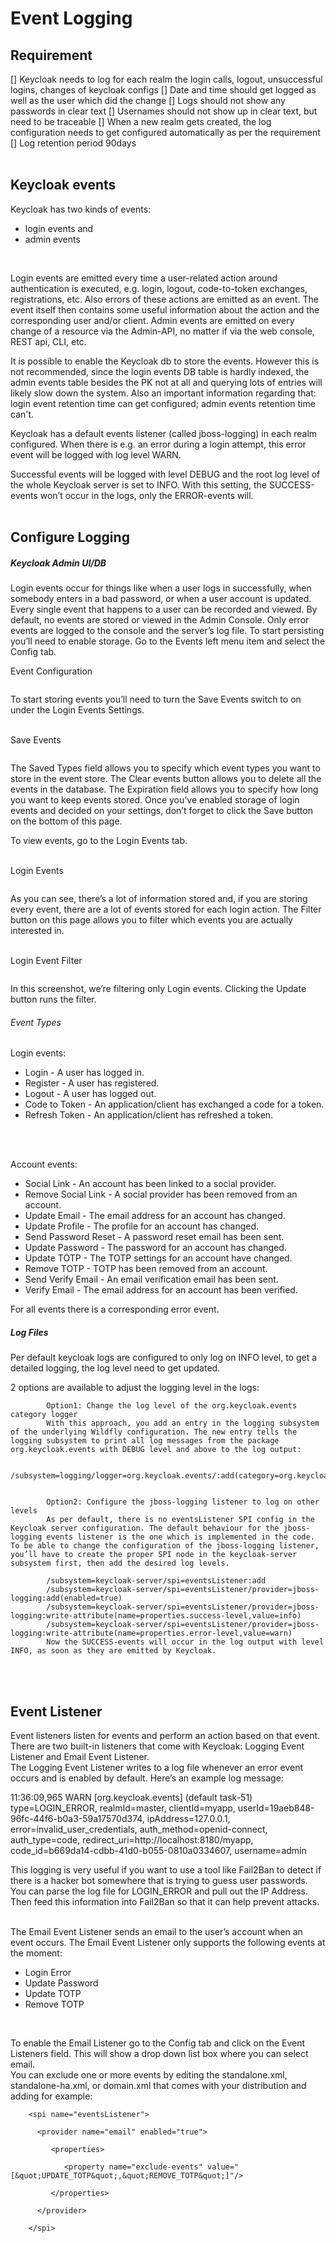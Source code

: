# Event Logging

## Requirement

[] Keycloak needs to log for each realm the login calls, logout, unsuccessful logins, changes of keycloak configs
[] Date and time should get logged as well as the user which did the change
[] Logs should not show any passwords in clear text
[] Usernames should not show up in clear text, but need to be traceable
[] When a new realm gets created, the log configuration needs to get configured automatically as per the requirement
[] Log retention period 90days
<br>
<br>

## Keycloak events
Keycloak has two kinds of events:

* login events and
* admin events
<br>

Login events are emitted every time a user-related action around authentication is executed, e.g. login, logout, code-to-token exchanges, registrations, etc. Also errors of these actions are emitted as an event. The event itself then contains some useful information about the action and the corresponding user and/or client. Admin events are emitted on every change of a resource via the Admin-API, no matter if via the web console, REST api, CLI, etc.
<br>

It is possible to enable the Keycloak db to store the events. However this is not recommended, since the login events DB table is hardly indexed, the admin events table besides the PK not at all and querying lots of entries will likely slow down the system.  Also an important information regarding that: login event retention time can get configured; admin events retention time can't.
<br>

Keycloak has a default events listener (called jboss-logging) in each realm configured. When there is e.g. an error during a login attempt, this error event will be logged with log level WARN.
<br>

Successful events will be logged with level DEBUG and the root log level of the whole Keycloak server is set to INFO. With this setting, the SUCCESS-events won’t occur in the logs, only the ERROR-events will.
<br>
<br>

## Configure Logging
##### Keycloak Admin UI/DB
Login events occur for things like when a user logs in successfully, when somebody enters in a bad password, or when a user account is updated. Every single event that happens to a user can be recorded and viewed. By default, no events are stored or viewed in the Admin Console. Only error events are logged to the console and the server’s log file. To start persisting you’ll need to enable storage. Go to the Events left menu item and select the Config tab.
<br>

Event Configuration

<image>
<br>


To start storing events you’ll need to turn the Save Events switch to on under the Login Events Settings.
<br>
<br>

Save Events

<image>
<br>


The Saved Types field allows you to specify which event types you want to store in the event store. The Clear events button allows you to delete all the events in the database. The Expiration field allows you to specify how long you want to keep events stored. Once you’ve enabled storage of login events and decided on your settings, don’t forget to click the Save button on the bottom of this page.
<br>

To view events, go to the Login Events tab.
<br>
<br>

Login Events

<image>
<br>

As you can see, there’s a lot of information stored and, if you are storing every event, there are a lot of events stored for each login action. The Filter button on this page allows you to filter which events you are actually interested in.
<br>
<br>

Login Event Filter

<image>
<br>


In this screenshot, we’re filtering only Login events. Clicking the Update button runs the filter.

###### Event Types
Login events:

* Login - A user has logged in.
* Register - A user has registered.
* Logout - A user has logged out.
* Code to Token - An application/client has exchanged a code for a token.
* Refresh Token - An application/client has refreshed a token.
<br>
<br>

Account events:

* Social Link - An account has been linked to a social provider.
* Remove Social Link - A social provider has been removed from an account.
* Update Email - The email address for an account has changed.
* Update Profile - The profile for an account has changed.
* Send Password Reset - A password reset email has been sent.
* Update Password - The password for an account has changed.
* Update TOTP - The TOTP settings for an account have changed.
* Remove TOTP - TOTP has been removed from an account.
* Send Verify Email - An email verification email has been sent.
* Verify Email - The email address for an account has been verified.

For all events there is a corresponding error event.


##### Log Files
Per default keycloak logs are configured to only log on INFO level, to get a detailed logging, the log level need to get updated.

2 options are available to adjust the logging level in the logs:

			Option1: Change the log level of the org.keycloak.events category logger
			With this approach, you add an entry in the logging subsystem of the underlying Wildfly configuration. The new entry tells the logging subsystem to print all log messages from the package org.keycloak.events with DEBUG level and above to the log output:

			/subsystem=logging/logger=org.keycloak.events/:add(category=org.keycloak.events,level=DEBUG)


			Option2: Configure the jboss-logging listener to log on other levels
			As per default, there is no eventsListener SPI config in the Keycloak server configuration. The default behaviour for the jboss-logging events listener is the one which is implemented in the code. To be able to change the configuration of the jboss-logging listener, you’ll have to create the proper SPI node in the keycloak-server subsystem first, then add the desired log levels.

			/subsystem=keycloak-server/spi=eventsListener:add
			/subsystem=keycloak-server/spi=eventsListener/provider=jboss-logging:add(enabled=true)
			/subsystem=keycloak-server/spi=eventsListener/provider=jboss-logging:write-attribute(name=properties.success-level,value=info)
			/subsystem=keycloak-server/spi=eventsListener/provider=jboss-logging:write-attribute(name=properties.error-level,value=warn)
			Now the SUCCESS-events will occur in the log output with level INFO, as soon as they are emitted by Keycloak.
<br>
<br>

## Event Listener
Event listeners listen for events and perform an action based on that event. There are two built-in listeners that come with Keycloak: Logging Event Listener and Email Event Listener.  
The Logging Event Listener writes to a log file whenever an error event occurs and is enabled by default. Here’s an example log message:
<br>

11:36:09,965 WARN  [org.keycloak.events] (default task-51) type=LOGIN_ERROR, realmId=master,
                    clientId=myapp,
                    userId=19aeb848-96fc-44f6-b0a3-59a17570d374, ipAddress=127.0.0.1,
                    error=invalid_user_credentials, auth_method=openid-connect, auth_type=code,
                    redirect_uri=http://localhost:8180/myapp,
                    code_id=b669da14-cdbb-41d0-b055-0810a0334607, username=admin
<br>

This logging is very useful if you want to use a tool like Fail2Ban to detect if there is a hacker bot somewhere that is trying to guess user passwords. You can parse the log file for LOGIN_ERROR and pull out the IP Address. Then feed this information into Fail2Ban so that it can help prevent attacks.  
<br>

The Email Event Listener sends an email to the user’s account when an event occurs. The Email Event Listener only supports the following events at the moment:

* Login Error
* Update Password
* Update TOTP
* Remove TOTP
<br>

To enable the Email Listener go to the Config tab and click on the Event Listeners field. This will show a drop down list box where you can select email.  
You can exclude one or more events by editing the standalone.xml, standalone-ha.xml, or domain.xml that comes with your distribution and adding for example:

		<spi name="eventsListener">

		  <provider name="email" enabled="true">

		     <properties>

		        <property name="exclude-events" value="[&quot;UPDATE_TOTP&quot;,&quot;REMOVE_TOTP&quot;]"/>

		     </properties>

		  </provider>

		</spi>
